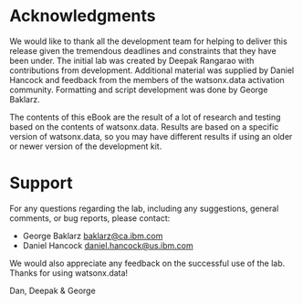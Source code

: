 # Acknowledgments
We would like to thank all the development team for helping to deliver this
release given the tremendous deadlines and constraints that they have been
under. The initial lab was created by Deepak Rangarao with contributions from
development. Additional material was supplied by Daniel Hancock and feedback
from the members of the watsonx.data activation community. Formatting and
script development was done by George Baklarz. 

The contents of this eBook are
the result of a lot of research and testing based on the contents of 
watsonx.data. Results are based on a specific version of watsonx.data, so you
may have different results if using an older or newer version of the development
kit.

# Support
For any questions regarding the lab, including any suggestions, general comments, or bug reports, please contact:

   - George Baklarz baklarz@ca.ibm.com
   - Daniel Hancock daniel.hancock@us.ibm.com

We would also appreciate any feedback on the successful use of the lab.
Thanks for using watsonx.data!

Dan, Deepak & George